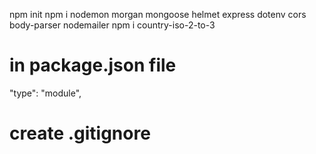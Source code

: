 npm init
npm i nodemon morgan mongoose helmet express
dotenv cors body-parser nodemailer
npm i country-iso-2-to-3

# in package.json file

"type": "module",

# create .gitignore
